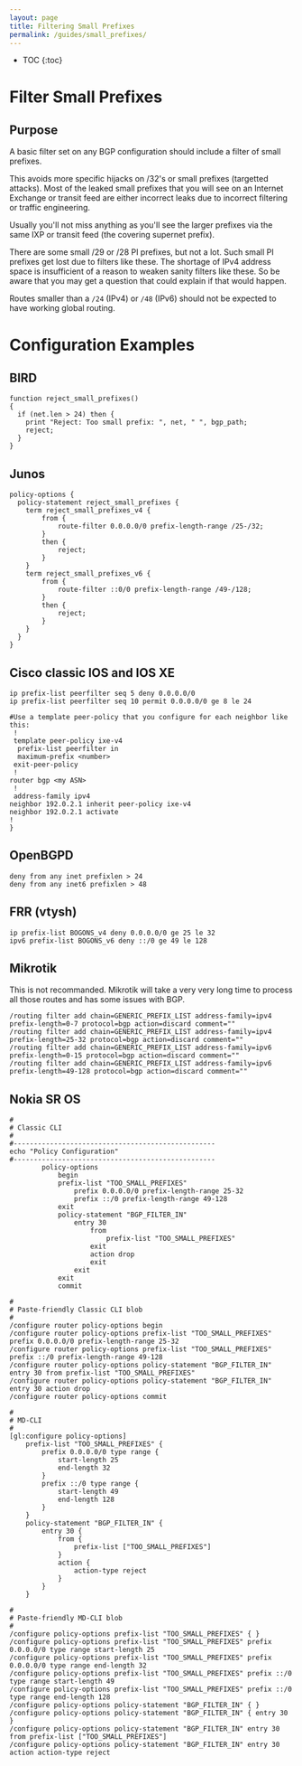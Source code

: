 ```yaml
---
layout: page
title: Filtering Small Prefixes
permalink: /guides/small_prefixes/
---
```


* TOC
{:toc}

# Filter Small Prefixes

## Purpose

A basic filter set on any BGP configuration should include a filter of small prefixes.

This avoids more specific hijacks on /32's or small prefixes (targetted attacks).
Most of the leaked small prefixes that you will see on an Internet Exchange or transit feed are either incorrect leaks due to incorrect filtering or traffic engineering.

Usually you'll not miss anything as you'll see the larger prefixes via the same IXP or transit feed (the covering supernet prefix).

There are some small /29 or /28 PI prefixes, but not a lot. Such small PI prefixes get lost due to filters like these.
The shortage of IPv4 address space is insufficient of a reason to weaken sanity filters like these.
So be aware that you may get a question that could explain if that would happen.

Routes smaller than a `/24` (IPv4) or `/48` (IPv6) should not be expected to have working global routing.

# Configuration Examples

## BIRD
```
function reject_small_prefixes()
{
  if (net.len > 24) then {
    print "Reject: Too small prefix: ", net, " ", bgp_path;
    reject;
  }
}
```

## Junos

```
policy-options {
  policy-statement reject_small_prefixes {
    term reject_small_prefixes_v4 {
        from {
            route-filter 0.0.0.0/0 prefix-length-range /25-/32;
        }
        then {
            reject;
        }
    }
    term reject_small_prefixes_v6 {
        from {
            route-filter ::0/0 prefix-length-range /49-/128;
        }
        then {
            reject;
        }
    }
  }
}
```


## Cisco classic IOS and IOS XE
```
ip prefix-list peerfilter seq 5 deny 0.0.0.0/0
ip prefix-list peerfilter seq 10 permit 0.0.0.0/0 ge 8 le 24

#Use a template peer-policy that you configure for each neighbor like this:
 !
 template peer-policy ixe-v4
  prefix-list peerfilter in
  maximum-prefix <number>
 exit-peer-policy
 !
router bgp <my ASN>
 !
 address-family ipv4
neighbor 192.0.2.1 inherit peer-policy ixe-v4
neighbor 192.0.2.1 activate
!
}
```

## OpenBGPD
```
deny from any inet prefixlen > 24
deny from any inet6 prefixlen > 48
```

## FRR (vtysh)
```
ip prefix-list BOGONS_v4 deny 0.0.0.0/0 ge 25 le 32
ipv6 prefix-list BOGONS_v6 deny ::/0 ge 49 le 128
```

## Mikrotik
This is not recommanded. Mikrotik will take a very very long time to process all those routes and has some issues with BGP.
```
/routing filter add chain=GENERIC_PREFIX_LIST address-family=ipv4 prefix-length=0-7 protocol=bgp action=discard comment=""
/routing filter add chain=GENERIC_PREFIX_LIST address-family=ipv4 prefix-length=25-32 protocol=bgp action=discard comment=""
/routing filter add chain=GENERIC_PREFIX_LIST address-family=ipv6 prefix-length=0-15 protocol=bgp action=discard comment=""
/routing filter add chain=GENERIC_PREFIX_LIST address-family=ipv6 prefix-length=49-128 protocol=bgp action=discard comment=""
```

## Nokia SR OS
```
#
# Classic CLI
#
#--------------------------------------------------
echo "Policy Configuration"
#--------------------------------------------------
        policy-options
            begin
            prefix-list "TOO_SMALL_PREFIXES"
                prefix 0.0.0.0/0 prefix-length-range 25-32
                prefix ::/0 prefix-length-range 49-128
            exit
            policy-statement "BGP_FILTER_IN"
                entry 30
                    from
                        prefix-list "TOO_SMALL_PREFIXES"
                    exit
                    action drop
                    exit
                exit
            exit
            commit

#
# Paste-friendly Classic CLI blob
#
/configure router policy-options begin
/configure router policy-options prefix-list "TOO_SMALL_PREFIXES" prefix 0.0.0.0/0 prefix-length-range 25-32
/configure router policy-options prefix-list "TOO_SMALL_PREFIXES" prefix ::/0 prefix-length-range 49-128
/configure router policy-options policy-statement "BGP_FILTER_IN" entry 30 from prefix-list "TOO_SMALL_PREFIXES"
/configure router policy-options policy-statement "BGP_FILTER_IN" entry 30 action drop
/configure router policy-options commit

#
# MD-CLI
#
[gl:configure policy-options]
    prefix-list "TOO_SMALL_PREFIXES" {
        prefix 0.0.0.0/0 type range {
            start-length 25
            end-length 32
        }
        prefix ::/0 type range {
            start-length 49
            end-length 128
        }
    }
    policy-statement "BGP_FILTER_IN" {
        entry 30 {
            from {
                prefix-list ["TOO_SMALL_PREFIXES"]
            }
            action {
                action-type reject
            }
        }
    }

#
# Paste-friendly MD-CLI blob
#
/configure policy-options prefix-list "TOO_SMALL_PREFIXES" { }
/configure policy-options prefix-list "TOO_SMALL_PREFIXES" prefix 0.0.0.0/0 type range start-length 25
/configure policy-options prefix-list "TOO_SMALL_PREFIXES" prefix 0.0.0.0/0 type range end-length 32
/configure policy-options prefix-list "TOO_SMALL_PREFIXES" prefix ::/0 type range start-length 49
/configure policy-options prefix-list "TOO_SMALL_PREFIXES" prefix ::/0 type range end-length 128
/configure policy-options policy-statement "BGP_FILTER_IN" { }
/configure policy-options policy-statement "BGP_FILTER_IN" { entry 30 }
/configure policy-options policy-statement "BGP_FILTER_IN" entry 30 from prefix-list ["TOO_SMALL_PREFIXES"]
/configure policy-options policy-statement "BGP_FILTER_IN" entry 30 action action-type reject
```
